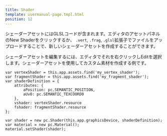 ```yaml
---
title: Shader
template: usermanual-page.tmpl.html
position: 12
---
```


シェーダーアセットにはGLSLコードが含まれます。エディタのアセットパネルのNew Shaderをクリックするか、 ```.vert```, ```.frag```, ```.glsl```拡張子でファイルをアップロードすることで、新しいシェーダーアセットを作成することができます。

シェーダーアセットを編集するには、エディタでそれを右クリックしEditを選択します。シェーダーアセットを使用してカスタム素材を作成する例です。

```
var vertexShader = this.app.assets.find('my_vertex_shader');
var fragmentShader = this.app.assets.find('my_fragment_shader');
var shaderDefinition = {
    attributes: {
        aPosition: pc.SEMANTIC_POSITION,
        aUv0: pc.SEMANTIC_TEXCOORD0
    },
    vshader: vertexShader.resource
    fshader: fragmentShader.resource
};

var shader = new pc.Shader(this.app.graphicsDevice, shaderDefinition);
var material = new pc.Material();
material.setShader(shader);
```

